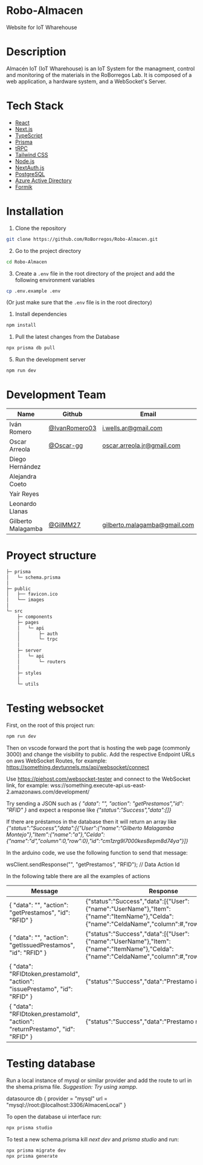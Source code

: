 # Robo-Almacen

Website for IoT Wharehouse

# Description

Almacén IoT (IoT Wharehouse) is an IoT System for the managment, control and monitoring of the materials in the RoBorregos Lab. It is composed of a web application, a hardware system, and a WebSocket's Server.

# Tech Stack

- [React](https://reactjs.org/)
- [Next.js](https://nextjs.org/)
- [TypeScript](https://www.typescriptlang.org/)
- [Prisma](https://www.prisma.io/)
- [tRPC](https://trpc.io/)
- [Tailwind CSS](https://tailwindcss.com/)
- [Node.js](https://nodejs.org/en/)
- [NextAuth.js](https://next-auth.js.org/)
- [PostgreSQL](https://www.postgresql.org/)
- [Azure Active Directory](https://azure.microsoft.com/en-us/services/active-directory/)
- [Formik](https://formik.org/)

# Installation

1. Clone the repository

```bash
git clone https://github.com/RoBorregos/Robo-Almacen.git
```

2. Go to the project directory

```bash
cd Robo-Almacen
```

3. Create a `.env` file in the root directory of the project and add the following environment variables

```bash
cp .env.example .env
```

(Or just make sure that the `.env` file is in the root directory)

1. Install dependencies

```bash
npm install
```

1. Pull the latest changes from the Database

```bash
npx prisma db pull
```

5. Run the development server

```bash
npm run dev
```

# Development Team

| Name               | Github                                           | Email                        |
| ------------------ | ------------------------------------------------ | ---------------------------- |
| Iván Romero        | [@IvanRomero03](https://github.com/IvanRomero03) | i.wells.ar@gmail.com         |
| Oscar Arreola      | [@Oscar-gg](https://github.com/Oscar-gg)         | oscar.arreola.jr@gmail.com   |
| Diego Hernández    |                                                  |                              |
| Alejandra Coeto    |                                                  |                              |
| Yaír Reyes         |                                                  |                              |
| Leonardo Llanas    |                                                  |                              |
| Gilberto Malagamba | [@GilMM27](https://github.com/GilMM27)           | gilberto.malagamba@gmail.com |

# Proyect structure

```bash
├─ prisma
│   └─ schema.prisma
│
├─ public
│   ├── favicon.ico
│   └── images
│
└─ src
    ├─ components
    ├─ pages
    │   └─ api
    │       ├─ auth
    │       └─ trpc
    │
    ├─ server
    │   └─ api
    │       └─ routers
    │
    ├─ styles
    │
    └─ utils
```

# Testing websocket

First, on the root of this project run:

```bash
npm run dev
```

Then on vscode forward the port that is hosting the web page (commonly 3000) and change the visibility to public. Add the respective Endpoint URLs on aws WebSocket Routes, for example: https://something.devtunnels.ms/api/websocket/connect

Use https://piehost.com/websocket-tester and connect to the WebSocket link, for example: wss://something.execute-api.us-east-2.amazonaws.com/development/

Try sending a JSON such as _{ "data": "", "action": "getPrestamos","id": "RFID" }_ and expect a response like _{"status":"Success","data":[]}_

If there are préstamos in the database then it will return an array like _{"status":"Success","data":[{"User":{"name":"Gilberto Malagamba Montejo"},"Item":{"name":"a"},"Celda":{"name":"d","column":0,"row":0},"id":"cm1zrg9l7000kes8epm8d74ya"}]}_

In the arduino code, we use the following function to send that message:

wsClient.sendResponse("", "getPrestamos", "RFID"); // Data Action Id

In the following table there are all the examples of actions

| Message                                                                      | Response                                                                                                                                        |
| ---------------------------------------------------------------------------- | ----------------------------------------------------------------------------------------------------------------------------------------------- |
| { "data": "", "action": "getPrestamos", "id": "RFID" }                       | {"status":"Success","data":[{"User":{"name":"UserName"},"Item":{"name":"ItemName"},"Celda":{"name":"CeldaName","column":#,"row":#},"id":"Id"}]} |
| { "data": "", "action": "getIssuedPrestamos", "id": "RFID" }                 | {"status":"Success","data":[{"User":{"name":"UserName"},"Item":{"name":"ItemName"},"Celda":{"name":"CeldaName","column":#,"row":#},"id":"Id"}]} |
| { "data": "RFIDtoken,prestamoId", "action": "issuePrestamo", "id": "RFID" }  | {"status":"Success","data":"Prestamo issued"}                                                                                                   |
| { "data": "RFIDtoken,prestamoId", "action": "returnPrestamo", "id": "RFID" } | {"status":"Success","data":"Prestamo returned"}                                                                                                 |

# Testing database

Run a local instance of mysql or similar provider and add the route to url in the shema.prisma file. _Suggestion: Try using xampp._

datasource db {
provider = "mysql"
url = "mysql://root:@localhost:3306/AlmacenLocal"
}

To open the database ui interface run:

```bash
npx prisma studio
```

To test a new schema.prisma kill _next dev_ and _prisma studio_ and run:

```bash
npx prisma migrate dev
npx prisma generate
```

